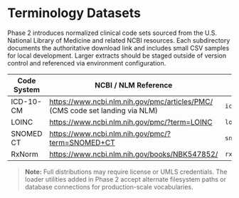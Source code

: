 # Terminology Datasets

Phase 2 introduces normalized clinical code sets sourced from the U.S. National Library of Medicine and related NCBI resources. Each subdirectory documents the authoritative download link and includes small CSV samples for local development. Larger extracts should be staged outside of version control and referenced via environment configuration.

| Code System | NCBI / NLM Reference | Local Layout |
|-------------|----------------------|--------------|
| ICD-10-CM   | https://www.ncbi.nlm.nih.gov/pmc/articles/PMC/ (CMS code set landing via NLM) | `icd10/icd10_conditions.csv` |
| LOINC       | https://www.ncbi.nlm.nih.gov/pmc/?term=LOINC | `loinc/loinc_labs.csv` |
| SNOMED CT   | https://www.ncbi.nlm.nih.gov/pmc/?term=SNOMED+CT | `snomed/snomed_conditions.csv` |
| RxNorm      | https://www.ncbi.nlm.nih.gov/books/NBK547852/ | `rxnorm/rxnorm_medications.csv` |

> **Note:** Full distributions may require license or UMLS credentials. The loader utilities added in Phase 2 accept alternate filesystem paths or database connections for production-scale vocabularies.
